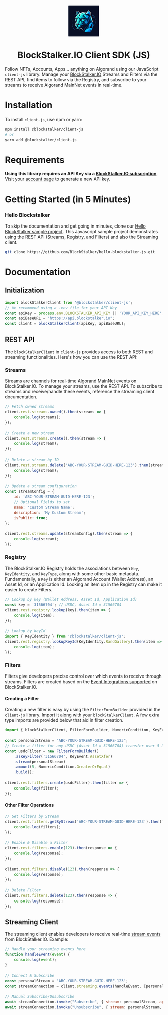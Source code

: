 <div align="center">
 <a href="https://blockstalker.io">
  <picture>
    <img width="100" src="img/logo.png"/>
 </a>
</div>

<h1 align="center">
BlockStalker.IO Client SDK (JS)
</h1>

Follow NFTs, Accounts, Apps... anything on Algorand using our JavaScript `client-js` library.  Manage your [BlockStalker.IO](https://blockstalker.io) Streams and Filters via the REST API, find items to follow via the Registry, and subscribe to your streams to receive Algorand MainNet events in real-time.

# Installation

To install `client-js`, use npm or yarn:

```bash
npm install @blockstalker/client-js
# or
yarn add @blockstalker/client-js
```

# Requirements

**Using this library requires an API Key via a [BlockStalker.IO subscription](https://blockstalker.io/pricing)**.  Visit your [account page](https://blockstalker.io/account) to generate a new API key.

# Getting Started (in 5 Minutes)

### Hello Blockstalker

To skip the documentation and get going in minutes, clone our [Hello BlockStalker sample project](https://github.com/BlockStalker/hello-blockstalker-js).  This Javascript sample project demonstrates using the REST API (Streams, Registry, and Filters) and also the Streaming client.

```bash
git clone https://github.com/BlockStalker/hello-blockstalker-js.git
```

# Documentation

## Initialization

```javascript
import blockStalkerClient from '@blockstalker/client-js';
// We recommend using a .env file for your API Key
const apiKey = process.env.BLOCKSTALKER_API_KEY || 'YOUR_API_KEY_HERE';
const apiBaseURL = "https://api.blockstalker.io";
const client = blockStalkerClient(apiKey, apiBaseURL);
```

## REST API

The `blockStalkerClient` in `client-js` provides access to both REST and streaming functionalities. Here's how you can use the REST API:

### Streams

Streams are channels for real-time Algorand MainNet events on BlockStalker.IO.  To manage your streams, use the REST API.  To subscribe to streams and receive/handle these events, reference the streaming client documentation.

```javascript
// Fetch owned streams
client.rest.streams.owned().then(streams => {
    console.log(streams);
});

// Create a new stream
client.rest.streams.create().then(stream => {
    console.log(stream);
});

// Delete a stream by ID
client.rest.streams.delete('ABC-YOUR-STREAM-GUID-HERE-123').then(stream => {
    console.log(stream);
});

// Update a stream configuration
const streamConfig = {
    id: 'ABC-YOUR-STREAM-GUID-HERE-123';
    // Optional Fields to set
    name: 'Custom Stream Name';
    description: 'My Custom Stream';
    isPublic: true;
};

client.rest.streams.update(streamConfig).then(stream => {
    console.log(stream);
});
```

### Registry

The BlockStalker.IO Registry holds the associations between `Key`, `KeyIdentity`, and `KeyType`, along with some other basic metadata.  Fundamentally, a `Key` is either an Algorand Account (Wallet Address), an Asset Id, or an Application Id.  Looking an item up in the Registry can make it easier to create Filters.

```javascript
// Lookup by key (Wallet Address, Asset Id, Application Id)
const key = '31566704'; // USDC, Asset Id = 31566704
client.rest.registry.lookup(key).then(item => {
    console.log(item);
});

// Lookup by keyId
import { KeyIdentity } from '@blockstalker/client-js';
client.rest.registry.lookupKeyId(KeyIdentity.RandGallery).then(item => {
    console.log(item);
});
```

### Filters

Filters give developers precise control over which events to receive through streams.  Filters are created based on the [Event Integrations supported](https://blockstalker.io/integrations) on BlockStalker.IO.

#### Creating a Filter

Creating a new filter is easy by using the `FilterFormBuilder` provided in the `client-js` library.  Import it along with your `blockStalkerClient`.  A few extra type imports are provided below that aid in filter creation.

```javascript
import { blockStalkerClient, FilterFormBuilder, NumericCondition, KeyEvent, KeyIdentity } from '@blockstalker/client-js';

const personalStream = "ABC-YOUR-STREAM-GUID-HERE-123";
// Create a filter for any USDC (Asset Id = 31566704) transfer over 5 USDC
const usdcFilter = new FilterFormBuilder()
    .asKeyFilter('31566704', KeyEvent.AssetXfer)
    .stream(personalStream)
    .amount(5, NumericCondition.GreaterOrEqual)
    .build();

client.rest.filters.create(usdcFilter).then(filter => {
    console.log(filter);
});
```

#### Other Filter Operations

```javascript
// Get Filters by Stream
client.rest.filters.getByStream('ABC-YOUR-STREAM-GUID-HERE-123').then(filters => {
    console.log(filters);
});

// Enable & Disable a Filter
client.rest.filters.enable(123).then(response => {
    console.log(response);
});

client.rest.filters.disable(123).then(response => {
    console.log(response);
});

// Delete Filter
client.rest.filters.delete(123).then(response => {
    console.log(response);
});
```

## Streaming Client

The streaming client enables developers to receive real-time [stream events](https://blockstalker.io/integrations) from BlockStalker.IO. Example:

```javascript
// Handle your streaming events here
function handleEvent(event) {
    console.log(event);
}

// Connect & Subscribe
const personalStream = 'ABC-YOUR-STREAM-GUID-HERE-123';
const streamConnection = client.streaming.events(handleEvent, [personalStream]);

// Manual Subscribe/Unsubscribe
await streamConnection.invoke("Subscribe", { stream: personalStream, apiKey: apiKey });
await streamConnection.invoke("Unsubscribe", { stream: personalStream, apiKey: apiKey });
```